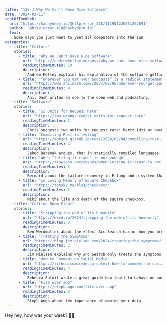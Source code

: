 ```yaml
---
title: "136 / Why We Can't Have Nice Software"
date: "2024-02-11"
tootOfTheWeek:
  url: "https://hachyderm.io/@http_error_418/111901226261262891"
  author: "@http_error_418@hachyderm.io"
  text: |
    Some days you just want to yeet all computers into the sun
categories:
  - title: "Culture"
    stories:
      - title: "Why We Can't Have Nice Software"
        url: "https://andrewkelley.me/post/why-we-cant-have-nice-software.html"
        readingTimeMinutes: 10
        description: |
          Andrew Kelley explains his explanation of the software getting worse.
      - title: "“Wherever you get your podcasts” is a radical statement"
        url: "https://www.anildash.com//2024/02/06/wherever-you-get-podcasts/"
        readingTimeMinutes: 4
        description: |
          Anil Dash writes an ode to the open web and podcasting.
  - title: "Software"
    stories:
      - title: "SI Units for Request Rate"
        url: "https://two-wrongs.com/si-units-for-request-rate"
        readingTimeMinutes: 2
        description: |
          Chris suggests two units for request rate: hertz (Hz) or becquerel (Bq).
      - title: "Compiling Rust is testing"
        url: "https://kobzol.github.io/rust/2024/02/04/compiling-rust-is-testing.html"
        readingTimeMinutes: 4
        description: |
          Jakub Beránek argues, that in statically compiled languages, the compiler step is already a series of tiny unit tests, and even more so in Rust.
      - title: 'When "letting it crash" is not enough'
        url: "https://flawless.dev/essays/when-letting-it-crash-is-not-enough/"
        readingTimeMinutes: 3
        description: |
          Bernard about the failure recovery in Erlang and a system that takes it a step further.
      - title: "In Loving Memory of Square Checkbox"
        url: "https://tonsky.me/blog/checkbox/"
        readingTimeMinutes: 2
        description: |
          Niki about the life and death of the square checkbox.
  - title: "Cutting Room Floor"
    stories:
      - title: "Stripping the web of its humanity"
        url: "https://werd.io/2024/stripping-the-web-of-its-humanity"
        readingTimeMinutes: 3
        description: |
          Ben Werdmuller about the effect Arc Search has on how you browse the web. _Thanks, Eric!_
      - title: "Treating the Symptoms"
        url: "https://blog.jim-nielsen.com/2024/treating-the-symptoms/"
        readingTimeMinutes: 2
        description: |
          Jim Nielsen explains why Arc Search only treats the symptoms of a broken web instead of providing a cure.
      - title: "How to Comment on Social Media"
        url: "https://lithub.com/rebecca-solnit-how-to-comment-on-social-media/"
        readingTimeMinutes: 4
        description: |
          Rebecca Solnit wrote a great guide how (not) to behave on social media.
      - title: "File over app"
        url: "https://stephango.com/file-over-app"
        readingTimeMinutes: 2
        description: |
          Steph Ango about the importance of owning your data.
---
```


Hey hey, how was your week? 🖖🏻
